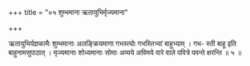 +++
title = "०५ शुम्भमाना ऋतायुभिर्मृज्यमाना"

+++

ऋतायुभिर्यज्ञकामैः शुम्भमानाः अलङ्क्रियमाणा गभस्त्योः गभस्तिभ्यां बाहुभ्याम् । गभ- स्ती बाहू इति बाहुनामसुपाठात् । मृज्यमानाः शोध्यमानाः सोमाः अव्यये अविमये वारे वाले पवित्रे पवन्ते क्षरन्ति ॥ ५ ॥